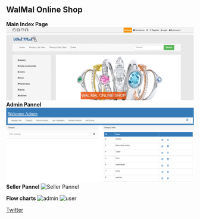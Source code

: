 ## WalMal Online Shop

**Main Index Page**
![Index Page](https://github.com/PiCarODD/walmalos/blob/master/walmalpoc/main.PNG)
**Admin Pannel**
![Admin Pannel](https://github.com/PiCarODD/walmalos/blob/master/walmalpoc/cms_category.PNG)
**Seller Pannel**
![Seller Pannel](https://github.com/PiCarODD/walmalos/blob/master/total_order.PNG)

**Flow charts**
![admin](https://github.com/PiCarODD/walmalos/blob/master/walmalos/admin_flowchart.png)
![user](https://github.com/PiCarODD/walmalos/blob/master/walmalos/flowchart.png)


[Twitter](https://twitter.com/picaro_o)
